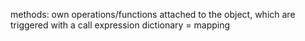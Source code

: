 methods: own operations/functions attached to the object, which are triggered with a call expression
dictionary = mapping
